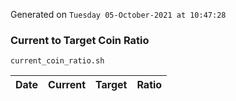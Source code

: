 Generated on `Tuesday 05-October-2021 at 10:47:28`

### Current to Target Coin Ratio
`current_coin_ratio.sh`

Date|Current|Target|Ratio
---|---|---|---
